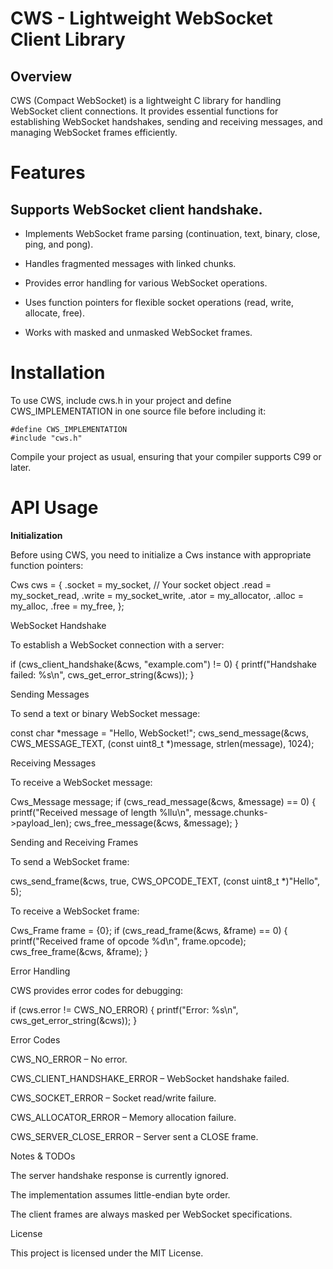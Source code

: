 # CWS - Lightweight WebSocket Client Library

## Overview

CWS (Compact WebSocket) is a lightweight C library for handling WebSocket client connections. It provides essential functions for establishing WebSocket handshakes, sending and receiving messages, and managing WebSocket frames efficiently.

# Features

## Supports WebSocket client handshake.

- Implements WebSocket frame parsing (continuation, text, binary, close, ping, and pong).

- Handles fragmented messages with linked chunks.

- Provides error handling for various WebSocket operations.

- Uses function pointers for flexible socket operations (read, write, allocate, free).

- Works with masked and unmasked WebSocket frames.


# Installation

To use CWS, include cws.h in your project and define CWS_IMPLEMENTATION in one source file before including it:

```code
#define CWS_IMPLEMENTATION
#include "cws.h"
```

Compile your project as usual, ensuring that your compiler supports C99 or later.

# API Usage

__Initialization__

Before using CWS, you need to initialize a Cws instance with appropriate function pointers:

Cws cws = {
    .socket = my_socket,  // Your socket object
    .read = my_socket_read,
    .write = my_socket_write,
    .ator = my_allocator,
    .alloc = my_alloc,
    .free = my_free,
};

WebSocket Handshake

To establish a WebSocket connection with a server:

if (cws_client_handshake(&cws, "example.com") != 0) {
    printf("Handshake failed: %s\n", cws_get_error_string(&cws));
}

Sending Messages

To send a text or binary WebSocket message:

const char *message = "Hello, WebSocket!";
cws_send_message(&cws, CWS_MESSAGE_TEXT, (const uint8_t *)message, strlen(message), 1024);

Receiving Messages

To receive a WebSocket message:

Cws_Message message;
if (cws_read_message(&cws, &message) == 0) {
    printf("Received message of length %llu\n", message.chunks->payload_len);
    cws_free_message(&cws, &message);
}

Sending and Receiving Frames

To send a WebSocket frame:

cws_send_frame(&cws, true, CWS_OPCODE_TEXT, (const uint8_t *)"Hello", 5);

To receive a WebSocket frame:

Cws_Frame frame = {0};
if (cws_read_frame(&cws, &frame) == 0) {
    printf("Received frame of opcode %d\n", frame.opcode);
    cws_free_frame(&cws, &frame);
}

Error Handling

CWS provides error codes for debugging:

if (cws.error != CWS_NO_ERROR) {
    printf("Error: %s\n", cws_get_error_string(&cws));
}

Error Codes

CWS_NO_ERROR – No error.

CWS_CLIENT_HANDSHAKE_ERROR – WebSocket handshake failed.

CWS_SOCKET_ERROR – Socket read/write failure.

CWS_ALLOCATOR_ERROR – Memory allocation failure.

CWS_SERVER_CLOSE_ERROR – Server sent a CLOSE frame.


Notes & TODOs

The server handshake response is currently ignored.

The implementation assumes little-endian byte order.

The client frames are always masked per WebSocket specifications.


License

This project is licensed under the MIT License.


